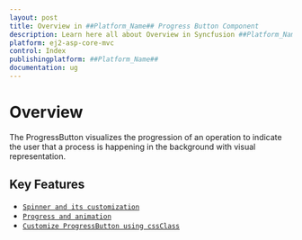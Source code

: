 ```yaml
---
layout: post
title: Overview in ##Platform_Name## Progress Button Component
description: Learn here all about Overview in Syncfusion ##Platform_Name## Progress Button component and more.
platform: ej2-asp-core-mvc
control: Index
publishingplatform: ##Platform_Name##
documentation: ug
---
```


# Overview

The ProgressButton visualizes the progression of an operation to indicate the user that a process is happening in the background with visual representation.

## Key Features

* [`Spinner and its customization`](spinner-and-progress#spinner)
* [`Progress and animation`](spinner-and-progress#progress)
* [`Customize ProgressButton using cssClass`](how-to/customize-progress-using-cssclass)